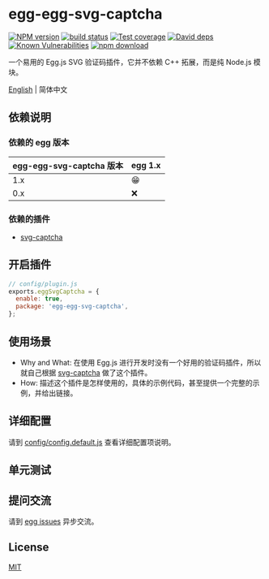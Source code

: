 # egg-egg-svg-captcha

[![NPM version][npm-image]][npm-url]
[![build status][travis-image]][travis-url]
[![Test coverage][codecov-image]][codecov-url]
[![David deps][david-image]][david-url]
[![Known Vulnerabilities][snyk-image]][snyk-url]
[![npm download][download-image]][download-url]

[npm-image]: https://img.shields.io/npm/v/egg-egg-svg-captcha.svg?style=flat-square
[npm-url]: https://npmjs.org/package/egg-egg-svg-captcha
[travis-image]: https://img.shields.io/travis/eggjs/egg-egg-svg-captcha.svg?style=flat-square
[travis-url]: https://travis-ci.org/eggjs/egg-egg-svg-captcha
[codecov-image]: https://img.shields.io/codecov/c/github/eggjs/egg-egg-svg-captcha.svg?style=flat-square
[codecov-url]: https://codecov.io/github/eggjs/egg-egg-svg-captcha?branch=master
[david-image]: https://img.shields.io/david/eggjs/egg-egg-svg-captcha.svg?style=flat-square
[david-url]: https://david-dm.org/eggjs/egg-egg-svg-captcha
[snyk-image]: https://snyk.io/test/npm/egg-egg-svg-captcha/badge.svg?style=flat-square
[snyk-url]: https://snyk.io/test/npm/egg-egg-svg-captcha
[download-image]: https://img.shields.io/npm/dm/egg-egg-svg-captcha.svg?style=flat-square
[download-url]: https://npmjs.org/package/egg-egg-svg-captcha

一个易用的 Egg.js  SVG 验证码插件，它并不依赖 C++ 拓展，而是纯 Node.js 模块。

[English](./README.md) | 简体中文

## 依赖说明

### 依赖的 egg 版本

egg-egg-svg-captcha 版本 | egg 1.x
--- | ---
1.x | 😁
0.x | ❌

### 依赖的插件
- [svg-captcha](https://github.com/hys1440248234/egg-svg-captcha)

## 开启插件

```js
// config/plugin.js
exports.eggSvgCaptcha = {
  enable: true,
  package: 'egg-egg-svg-captcha',
};
```

## 使用场景

- Why and What: 在使用 Egg.js 进行开发时没有一个好用的验证码插件，所以就自己根据 [svg-captcha](https://github.com/hys1440248234/egg-svg-captcha) 做了这个插件。
- How: 描述这个插件是怎样使用的，具体的示例代码，甚至提供一个完整的示例，并给出链接。

## 详细配置

请到 [config/config.default.js](config/config.default.js) 查看详细配置项说明。

## 单元测试

<!-- 描述如何在单元测试中使用此插件，例如 schedule 如何触发。无则省略。-->

## 提问交流

请到 [egg issues](https://github.com/hys1440248234/egg-svg-captcha/issues) 异步交流。

## License

[MIT](LICENSE)
